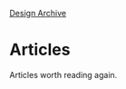 [Design Archive](https://github.com/danritz/design-archive/blob/master/README.md)

# Articles
Articles worth reading again.
